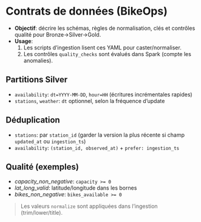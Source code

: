 # Contrats de données (BikeOps)

- **Objectif**: décrire les schémas, règles de normalisation, clés et contrôles qualité pour Bronze→Silver→Gold.
- **Usage**:
  1) Les scripts d’ingestion lisent ces YAML pour caster/normaliser.
  2) Les contrôles `quality_checks` sont évalués dans Spark (compte les anomalies).

## Partitions Silver
- `availability`: `dt=YYYY-MM-DD`, `hour=HH` (écritures incrémentales rapides)
- `stations`, `weather`: `dt` optionnel, selon la fréquence d’update

## Déduplication
- `stations`: par `station_id` (garder la version la plus récente si champ `updated_at` ou `ingestion_ts`)
- `availability`: `(station_id, observed_at)` + `prefer: ingestion_ts`

## Qualité (exemples)
- *capacity_non_negative*: `capacity >= 0`
- *lat_long_valid*: latitude/longitude dans les bornes
- *bikes_non_negative*: `bikes_available >= 0`

> Les valeurs `normalize` sont appliquées dans l’ingestion (trim/lower/title).
